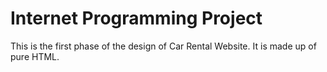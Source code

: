 # Internet Programming Project
This is the first phase of the design of Car Rental Website. It is made up of pure HTML.
